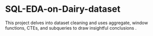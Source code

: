 # SQL-EDA-on-Dairy-dataset
This project delves into dataset cleaning and uses aggregate, window functions, CTEs, and subqueries to draw insightful conclusions .
